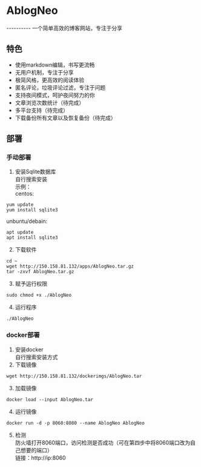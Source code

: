 # AblogNeo
---------- 一个简单高效的博客网站，专注于分享
## 特色
- 使用markdown编辑，书写更流畅
- 无用户机制，专注于分享
- 极简风格，更高效的阅读体验
- 匿名评论，垃圾评论过滤，专注于问题
- 支持夜间模式，呵护夜间努力的你
- 文章浏览次数统计（待完成）
- 多平台支持（待完成）
- 下载备份所有文章以及恢复备份（待完成）
## 部署
### 手动部署
1. 安装Sqlite数据库<br/>
自行搜索安装<br/>
示例：<br/>
centos:
```shell
yum update
yum install sqlite3
```
unbuntu/debain:
```shell
apt update
apt install sqlite3
```
2. 下载软件
```shell
cd ~
wget http://150.158.81.132/apps/AblogNeo.tar.gz
tar -zxvf AblogNeo.tar.gz
```
3. 赋予运行权限
```shell
sudo chmod +x ./AblogNeo
```
4. 运行程序
```shell
./AblogNeo
```
### docker部署
1. 安装docker<br/>
自行搜索安装方式
2. 下载镜像
```
wget http://150.158.81.132/dockerimgs/AblogNeo.tar
```
3. 加载镜像
```
docker load --input AblogNeo.tar
```
4. 运行镜像
```
docker run -d -p 8060:8080 --name AblogNeo AblogNeo
```
5. 检测<br/>
防火墙打开8060端口，访问检测是否成功（可在第四步中将8060端口改为自己想要的端口）<br/>
链接：http://ip:8060
